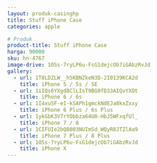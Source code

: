 ```yaml
---
layout: produk-casinghp
title: Stuff iPhone Case
categories: apple

# Produk
product-title: Stuff iPhone Case
harga: 90000
sku: hn-4767
image-drive: 1OSs-7ryLP6u-FsG1dejcOb7iGAbzRvJd
gallery:
  - url: 1T8LDZLW__h5KBNZkeN3D-2I0139KCA2d
    title: iPhone 5 / 5s / SE
  - url: 1iIQs6YXgd8ClLIsT9BG0fD33AIQvYXOt
    title: iPhone 6 / 6s
  - url: 1I4xuSF-eI-kSAPh1gmckNdEJa8kxZxxy
    title: iPhone 6 Plus / 6s Plus
  - url: 1ykGbK3V7rYObbza64U0-HbJ5WFxqfUl_
    title: iPhone 7 / 8
  - url: 1CIFUIe2bQ8003NUImSd_WQyR8JTZlAa9
    title: iPhone 7 Plus / 8 Plus
  - url: 1OSs-7ryLP6u-FsG1dejcOb7iGAbzRvJd
    title: iPhone X
---
```

